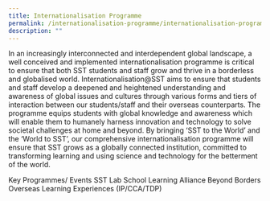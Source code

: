 ```yaml
---
title: Internationalisation Programme
permalink: /internationalisation-programme/internationalisation-programme/
description: ""
---
```

In an increasingly interconnected and interdependent global landscape, a well conceived and implemented internationalisation programme is critical to ensure that both SST students and staff grow and thrive in a borderless and globalised world. Internationalisation@SST aims to ensure that students and staff develop a deepened and heightened understanding and awareness of global issues and cultures through various forms and tiers of interaction between our students/staff and their overseas counterparts. The programme equips students with global knowledge and awareness which will enable them to humanely harness innovation and technology to solve societal challenges at home and beyond. By bringing ‘SST to the World’ and the ‘World to SST’, our comprehensive internationalisation programme will ensure that SST grows as a globally connected institution, committed to transforming learning and using science and technology for the betterment of the world.  


Key Programmes/ Events
SST Lab School
Learning Alliance Beyond Borders 
Overseas Learning Experiences (IP/CCA/TDP)
